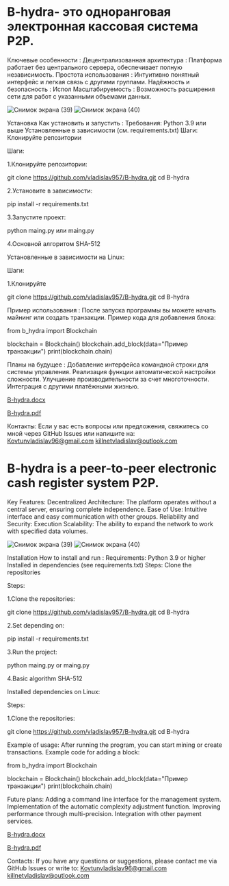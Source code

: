 # B-hydra- это одноранговая электронная кассовая система P2P.


Ключевые особенности :
Децентрализованная архитектура : Платформа работает без центрального сервера, обеспечивает полную независимость.
Простота использования : Интуитивно понятный интерфейс и легкая связь с другими группами.
Надёжность и безопасность : Испол
Масштабируемость : Возможность расширения сети для работ с указанными объемами данных.

![Снимок экрана (39)](https://github.com/user-attachments/assets/096c8c4e-2ddb-45cd-b01d-b5c89ee1980c)
![Снимок экрана (40)](https://github.com/user-attachments/assets/5daa4e3d-bff6-4995-b1f3-77bda0f0cbcf)



 Установка
Как установить и запустить :
Требования:
Python 3.9 или выше
Установленные в зависимости (см. requirements.txt)
Шаги:
Клонируйте репозитории


Шаги:

1.Клонируйте репозитории:

git clone https://github.com/vladislav957/B-hydra.git
cd B-hydra

2.Установите в зависимости:

pip install -r requirements.txt

3.Запустите проект:

python maing.py или maing.py

4.Основной алгоритом SHA-512

Установленные в зависимости на Linux:

Шаги:

1.Клонируйте

 git clone
https://github.com/vladislav957/B-hydra.git
cd B-hydra

Пример использования :
После запуска программы вы можете начать майнинг или создать транзакции. Пример кода для добавления блока:

from b_hydra import Blockchain

blockchain = Blockchain()
blockchain.add_block(data="Пример транзакции")
print(blockchain.chain)

Планы на будущее :
Добавление интерфейса командной строки для системы управления.
Реализация функции автоматической настройки сложности.
Улучшение производительности за счет многоточности.
Интеграция с другими платёжными жизнью.

[B-hydra.docx](https://github.com/user-attachments/files/19874548/B-hydra.docx)

[B-hydra.pdf](https://github.com/user-attachments/files/19874555/B-hydra.pdf)


Контакты:
Если у вас есть вопросы или предложения, свяжитесь со мной через GitHub Issues или напишите на: Kovtunvladislav96@gmail.com killnetvladislav@outlook.com

# B-hydra is a peer-to-peer electronic cash register system P2P.

Key Features: Decentralized Architecture: The platform operates without a central server, ensuring complete independence. Ease of Use: Intuitive interface and easy communication with other groups. Reliability and Security: Execution Scalability: The ability to expand the network to work with specified data volumes.

![Снимок экрана (39)](https://github.com/user-attachments/assets/4f05102c-824f-42a4-b1f4-73bfbae0db3a)
![Снимок экрана (40)](https://github.com/user-attachments/assets/2f56edec-3b73-435f-8394-1870d88855ae)


Installation
How to install and run : Requirements: Python 3.9 or higher Installed in dependencies (see requirements.txt) Steps: Clone the repositories

Steps:

1.Clone the repositories:

git clone https://github.com/vladislav957/B-hydra.git
cd B-hydra

2.Set depending on:

pip install -r requirements.txt

3.Run the project:

python maing.py or maing.py

4.Basic algorithm SHA-512

Installed dependencies on Linux:

Steps:

1.Clone the repositories:

git clone
https://github.com/vladislav957/B-hydra.git
cd B-hydra

Example of usage: After running the program, you can start mining or create transactions. Example code for adding a block:

from b_hydra import Blockchain

blockchain = Blockchain()
blockchain.add_block(data="Пример транзакции")
print(blockchain.chain)

Future plans: Adding a command line interface for the management system. Implementation of the automatic complexity adjustment function. Improving performance through multi-precision. Integration with other payment services.

[B-hydra.docx](https://github.com/user-attachments/files/19874572/B-hydra.docx)

[B-hydra.pdf](https://github.com/user-attachments/files/19874574/B-hydra.pdf)


Contacts: If you have any questions or suggestions, please contact me via GitHub Issues or write to: Kovtunvladislav96@gmail.com killnetvladislav@outlook.com
